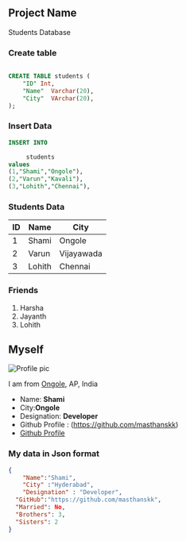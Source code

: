 ## Project Name
Students Database



### Create table 
```sql

CREATE TABLE students (
    "ID" Int,
    "Name"  Varchar(20),
    "City"  VArchar(20),
);
```


### Insert Data
```sql
INSERT INTO

     students 
values
(1,"Shami","Ongole"),
(2,"Varun","Kavali"),
(3,"Lohith","Chennai"),

```

### Students Data
| ID  | Name | City |
| --- | ---- | ---- |
| 1   | Shami | Ongole |
| 2   | Varun | Vijayawada |
| 3   | Lohith | Chennai |


### Friends

1. Harsha
1. Jayanth
1. Lohith



## Myself

![Profile pic](https://cdn.pixabay.com/photo/2015/04/23/22/00/tree-736885__480.jpg)

 I am from [Ongole](https://en.wikipedia.org/wiki/Ongole), AP, India
 
 - Name: **Shami**
 - City:__Ongole__
 - Designation: __Developer__
 - Github Profile : (https://github.com/masthanskk)
 - [Github Profile](https://github.com/masthanskk)

 

 ### My data in Json format

``` json
{
    "Name":"Shami",
    "City" :"Hyderabad",
    "Designation" : "Developer",
  "GitHub":"https://github.com/masthanskk",
  "Married": No,
  "Brothers": 3,
  "Sisters": 2
}
``` 
